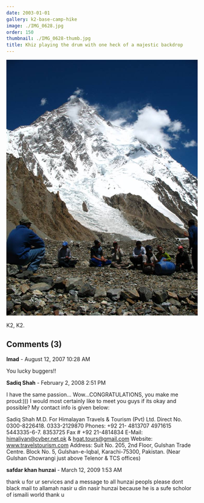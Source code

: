 ```yaml
---
date: 2003-01-01
gallery: k2-base-camp-hike
image: ./IMG_0628.jpg
order: 150
thumbnail: ./IMG_0628-thumb.jpg
title: Khiz playing the drum with one heck of a majestic backdrop
---
```


![Khiz playing the drum with one heck of a majestic backdrop](./IMG_0628.jpg)

K2, K2.

<div id="comments">

## Comments (3)

<div id="comment">

**Imad** - August 12, 2007 10:28 AM

You lucky buggers!!

</div>

<div id="comment">

**Sadiq Shah** - February  2, 2008  2:51 PM

I have the same passion... Wow...CONGRATULATIONS, you make me proud:))) I would most certainly like to meet you guys if its okay and possible?
My contact info is given below:

Sadiq Shah
M.D.
For Himalayan Travels & Tourism (Pvt) Ltd.
Direct No. 0300-8226418. 0333-2129870
Phones: +92 21- 4813707 4971615 5443335-6-7. 8353725
Fax # +92 21-4814834
E-Mail: himaliyan@cyber.net.pk & hgat.tours@gmail.com
Website: www.travelstourism.com
Address: Suit No. 205, 2nd Floor, Gulshan Trade Centre. Block No. 5, Gulshan-e-Iqbal, Karachi-75300, Pakistan.
(Near Gulshan Chowrangi just above Telenor & TCS offices)

</div>

<div id="comment">

**safdar khan hunzai** - March 12, 2009  1:53 AM

thank u for ur services and a message to all hunzai peopls please dont black mail to allamah nasir u din nasir hunzai because he is a sufe scholor of ismaili world thank u

</div>

</div>